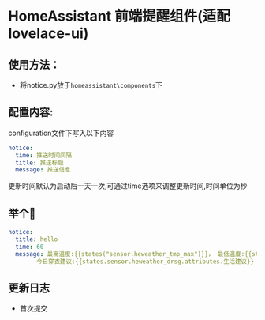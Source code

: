 # HomeAssistant 前端提醒组件(适配lovelace-ui)

## 使用方法：

- 将notice.py放于`homeassistant\components`下
## 配置内容:

configuration文件下写入以下内容
```yaml
notice:
  time: 推送时间间隔
  title: 推送标题
  message: 推送信息
```
更新时间默认为启动后一天一次,可通过time选项来调整更新时间,时间单位为秒

## 举个🌰

```yaml
notice:
  title: hello
  time: 60
  message: 最高温度:{{states("sensor.heweather_tmp_max")}}， 最低温度:{{states("sensor.heweather_tmp_min")}}，
        今日穿衣建议:{{states.sensor.heweather_drsg.attributes.生活建议}}
```

## 更新日志
- 首次提交
